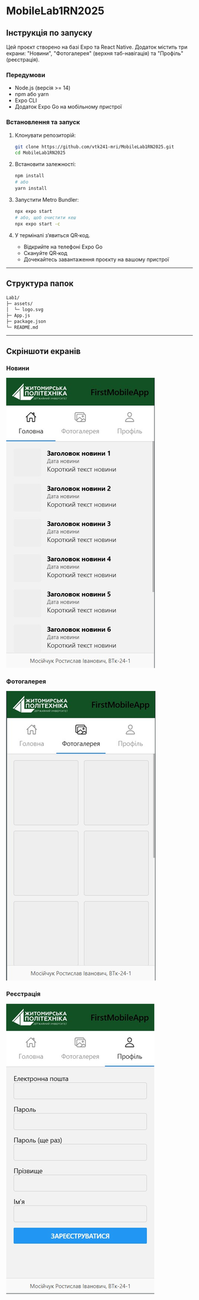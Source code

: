 # MobileLab1RN2025

## Інструкція по запуску

Цей проєкт створено на базі Expo та React Native. Додаток містить три екрани: "Новини", "Фотогалерея" (верхня таб-навігація) та "Профіль" (реєстрація).

### Передумови

- Node.js (версія >= 14)
- npm або yarn
- Expo CLI
- Додаток Expo Go на мобільному пристрої

### Встановлення та запуск

1. Клонувати репозиторій:

   ```bash
   git clone https://github.com/vtk241-mri/MobileLab1RN2025.git
   cd MobileLab1RN2025
   ```

2. Встановити залежності:

   ```bash
   npm install
   # або
   yarn install
   ```

3. Запустити Metro Bundler:

   ```bash
   npx expo start
   # або, щоб очистити кеш
   npx expo start -c
   ```

4. У терміналі зʼявиться QR‑код.
   - Відкрийте на телефоні Expo Go
   - Скануйте QR‑код
   - Дочекайтесь завантаження проєкту на вашому пристрої

---

## Структура папок

```
Lab1/
├─ assets/
│  └─ logo.svg
├─ App.js
├─ package.json
└─ README.md
```

---

## Скріншоти екранів

### Новини

![Екран Новин](screenshots/news.jpg)

### Фотогалерея

![Екран Фотогалереї](screenshots/gallery.jpg)

### Реєстрація

![Екран Реєстрації](screenshots/profile.jpg)
